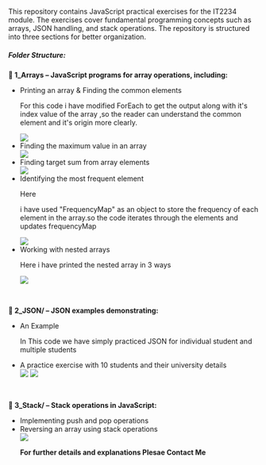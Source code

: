 <!DOCTYPE html>
<html>
<body>
  <p>This repository contains JavaScript practical exercises for the IT2234 module. The exercises cover fundamental programming concepts such as arrays, JSON handling, and stack operations. The repository is structured into three sections for better organization.</p>

<h5><b></b>Folder Structure:</h5></b>
<b>📂 1_Arrays – JavaScript programs for array operations, including:</b><br>
<ul>
  <li>Printing an array & Finding the common elements</li>
   <p>For this code i have modified ForEach to get the output along with it's index value of the array ,so the reader can understand the common element and it's origin more clearly.</p>
  <img src = "https://github.com/user-attachments/assets/49b369f0-3b0a-44c1-89fb-c05594c9e413">
    <li>Finding the maximum value in an array</li>
 
<img src = "https://github.com/user-attachments/assets/c0876137-2e5d-4e96-880e-f939ecdd2dcf">

  <li>Finding target sum from array elements</li>
<img src ="https://github.com/user-attachments/assets/3e1d23a9-6d8d-4202-99f7-e833f48598ea">


  <li>Identifying the most frequent element</li>
  <p>Here</p> i have used "FrequencyMap" as an object to store the frequency of each element in the array.so the code iterates through the elements and updates frequencyMap </p>
  <img src = "https://github.com/user-attachments/assets/6dc9e282-28fb-4e66-ade0-36b8f06c6ad8">
  <li>Working with nested arrays</li>
  <p>Here i have printed the nested array in 3 ways</p>
  <img src = "https://github.com/user-attachments/assets/7ee7951a-81f6-4a6a-b38a-015d96d5f537">

</ul>
<br>

<b>📂 2_JSON/ – JSON examples demonstrating:</b><br>
<ul>
  <li>An Example</li>
  <p>In This code we have simply practiced JSON for individual student and multiple students</p>
  <li>A practice exercise with 10 students and their university details</li>
<img src = "https://github.com/user-attachments/assets/37455218-320a-4f14-9f17-4a5135f4dd27">
<img src= "https://github.com/user-attachments/assets/1e0411f0-47d1-4679-bdb1-62325f55d949">

  
</ul>
<br>

<b>📂 3_Stack/ – Stack operations in JavaScript:</b>
<ul>
  <li>Implementing push and pop operations</li>
  <li>Reversing an array using stack operations</li>
  <img src = "https://github.com/user-attachments/assets/1ce61632-59df-48da-a8c9-b5368394b255 ">


  <p><b>For further details and explanations Plesae Contact Me</p></b>

  
</ul>

</body>
</html>
